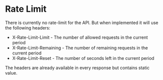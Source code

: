 # Rate Limit

There is currently no rate-limit for the API. But when implemented it will use the following headers: 

* X-Rate-Limit-Limit - The number of allowed requests in the current period
* X-Rate-Limit-Remaining - The number of remaining requests in the current period
* X-Rate-Limit-Reset - The number of seconds left in the current period

The headers are already available in every response but contains static value. 
